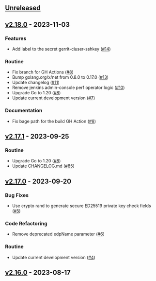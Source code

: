 <a name="unreleased"></a>
## [Unreleased]


<a name="v2.18.0"></a>
## [v2.18.0] - 2023-11-03
### Features

- Add label to the secret gerrit-ciuser-sshkey ([#14](https://github.com/epam/edp-gerrit-operator/issues/14))

### Routine

- Fix branch for GH Actions ([#8](https://github.com/epam/edp-gerrit-operator/issues/8))
- Bump golang.org/x/net from 0.8.0 to 0.17.0 ([#13](https://github.com/epam/edp-gerrit-operator/issues/13))
- Update changelog ([#11](https://github.com/epam/edp-gerrit-operator/issues/11))
- Remove jenkins admin-console perf operator logic ([#10](https://github.com/epam/edp-gerrit-operator/issues/10))
- Upgrade Go to 1.20 ([#8](https://github.com/epam/edp-gerrit-operator/issues/8))
- Update current development version ([#7](https://github.com/epam/edp-gerrit-operator/issues/7))

### Documentation

- Fix bage path for the build GH Action ([#8](https://github.com/epam/edp-gerrit-operator/issues/8))


<a name="v2.17.1"></a>
## [v2.17.1] - 2023-09-25
### Routine

- Upgrade Go to 1.20 ([#8](https://github.com/epam/edp-gerrit-operator/issues/8))
- Update CHANGELOG.md ([#85](https://github.com/epam/edp-gerrit-operator/issues/85))


<a name="v2.17.0"></a>
## [v2.17.0] - 2023-09-20
### Bug Fixes

- Use crypto rand to generate secure ED25519 private key check fields ([#5](https://github.com/epam/edp-gerrit-operator/issues/5))

### Code Refactoring

- Remove deprecated edpName parameter ([#6](https://github.com/epam/edp-gerrit-operator/issues/6))

### Routine

- Update current development version ([#4](https://github.com/epam/edp-gerrit-operator/issues/4))


<a name="v2.16.0"></a>
## [v2.16.0] - 2023-08-17

[Unreleased]: https://github.com/epam/edp-gerrit-operator/compare/v2.18.0...HEAD
[v2.18.0]: https://github.com/epam/edp-gerrit-operator/compare/v2.17.1...v2.18.0
[v2.17.1]: https://github.com/epam/edp-gerrit-operator/compare/v2.17.0...v2.17.1
[v2.17.0]: https://github.com/epam/edp-gerrit-operator/compare/v2.16.0...v2.17.0
[v2.16.0]: https://github.com/epam/edp-gerrit-operator/compare/v2.15.0...v2.16.0
